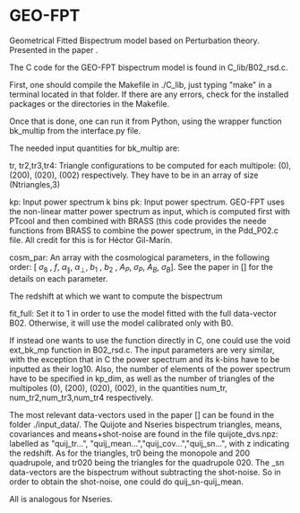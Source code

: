 # GEO-FPT
Geometrical Fitted Bispectrum model based on Perturbation theory. Presented in the paper . 

The C code for the GEO-FPT bispectrum model is found in C_lib/B02_rsd.c. 

First, one should compile the Makefile in ./C_lib, just typing "make" in a terminal located in that folder. If there are any errors, check for the installed packages or the directories in the Makefile.

Once that is done, one can run it from Python, using the wrapper function bk_multip from the interface.py file.

The needed input quantities for bk_multip are:

tr, tr2,tr3,tr4: Triangle configurations to be computed for each multipole: (0), (200), (020), (002) respectively. They have to be in an array of size (Ntriangles,3)

kp: Input power spectrum k bins
pk: Input power spectrum. GEO-FPT uses the non-linear matter power spectrum as input, which is computed first with PTcool and then combined with BRASS (this code provides the neede functions from BRASS to combine the power spectrum, in the Pdd_P02.c file. All credit for this is for Héctor Gil-Marín.

cosm_par: An array with the cosmological parameters, in the following order: [ $\sigma_8$ , $f$, $\alpha_\parallel$, $\alpha_\bot$, $b_1$ , $b_2$ , $A_P$, $\sigma_P$, $A_B$, $\sigma_B$]. See the paper in [] for the details on each parameter.

The redshift at which we want to compute the bispectrum

fit_full: Set it to 1 in order to use the model fitted with the full data-vector B02. Otherwise, it will use the model calibrated only with B0.

If instead one wants to use the function directly in C, one could use the void ext_bk_mp function in B02_rsd.c. The input parameters are very similar, with the exception that in C the power spectrum and its k-bins have to be inputted as their log10. Also, the number of elements of the power spectrum have to be specified in kp_dim, as well as the number of triangles of the multipoles (0), (200), (020), (002), in the quantities num_tr, num_tr2,num_tr3,num_tr4 respectively.

The most relevant data-vectors used in the paper [] can be found in the folder ./input_data/. The Quijote and Nseries bispectrum triangles, means, covariances and means+shot-noise are found in the file quijote_dvs.npz: labelled as "quij_tr...", "quij_mean...","quij_cov...","quij_sn...", with z indicating the redshift. As for the triangles, tr0 being the monopole and 200 quadrupole, and tr020 being the triangles for the quadrupole 020. The _sn data-vectors are the bispectrum without subtracting the shot-noise. So in order to obtain the shot-noise, one could do quij_sn-quij_mean.

All is analogous for Nseries.
